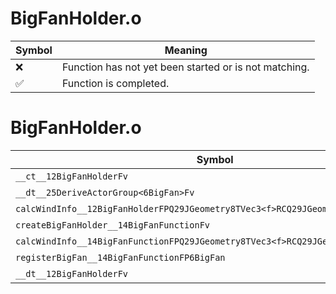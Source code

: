 # BigFanHolder.o
| Symbol | Meaning 
| ------------- | ------------- 
| :x: | Function has not yet been started or is not matching. 
| :white_check_mark: | Function is completed. 


# BigFanHolder.o
| Symbol | Decompiled? |
| ------------- | ------------- |
| `__ct__12BigFanHolderFv` | :white_check_mark: |
| `__dt__25DeriveActorGroup<6BigFan>Fv` | :white_check_mark: |
| `calcWindInfo__12BigFanHolderFPQ29JGeometry8TVec3<f>RCQ29JGeometry8TVec3<f>Pf` | :white_check_mark: |
| `createBigFanHolder__14BigFanFunctionFv` | :white_check_mark: |
| `calcWindInfo__14BigFanFunctionFPQ29JGeometry8TVec3<f>RCQ29JGeometry8TVec3<f>Pf` | :white_check_mark: |
| `registerBigFan__14BigFanFunctionFP6BigFan` | :white_check_mark: |
| `__dt__12BigFanHolderFv` | :white_check_mark: |
